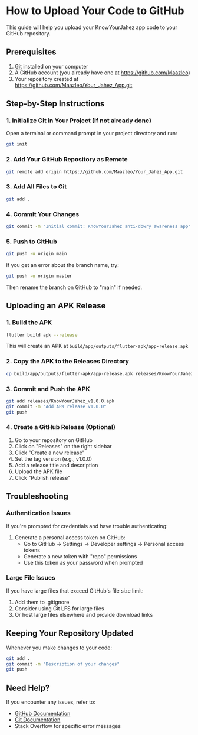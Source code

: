 # How to Upload Your Code to GitHub

This guide will help you upload your KnowYourJahez app code to your GitHub repository.

## Prerequisites

1. [Git](https://git-scm.com/downloads) installed on your computer
2. A GitHub account (you already have one at https://github.com/Maazleo)
3. Your repository created at https://github.com/Maazleo/Your_Jahez_App.git

## Step-by-Step Instructions

### 1. Initialize Git in Your Project (if not already done)

Open a terminal or command prompt in your project directory and run:

```bash
git init
```

### 2. Add Your GitHub Repository as Remote

```bash
git remote add origin https://github.com/Maazleo/Your_Jahez_App.git
```

### 3. Add All Files to Git

```bash
git add .
```

### 4. Commit Your Changes

```bash
git commit -m "Initial commit: KnowYourJahez anti-dowry awareness app"
```

### 5. Push to GitHub

```bash
git push -u origin main
```

If you get an error about the branch name, try:

```bash
git push -u origin master
```

Then rename the branch on GitHub to "main" if needed.

## Uploading an APK Release

### 1. Build the APK

```bash
flutter build apk --release
```

This will create an APK at `build/app/outputs/flutter-apk/app-release.apk`

### 2. Copy the APK to the Releases Directory

```bash
cp build/app/outputs/flutter-apk/app-release.apk releases/KnowYourJahez_v1.0.0.apk
```

### 3. Commit and Push the APK

```bash
git add releases/KnowYourJahez_v1.0.0.apk
git commit -m "Add APK release v1.0.0"
git push
```

### 4. Create a GitHub Release (Optional)

1. Go to your repository on GitHub
2. Click on "Releases" on the right sidebar
3. Click "Create a new release"
4. Set the tag version (e.g., v1.0.0)
5. Add a release title and description
6. Upload the APK file
7. Click "Publish release"

## Troubleshooting

### Authentication Issues

If you're prompted for credentials and have trouble authenticating:

1. Generate a personal access token on GitHub:
   - Go to GitHub → Settings → Developer settings → Personal access tokens
   - Generate a new token with "repo" permissions
   - Use this token as your password when prompted

### Large File Issues

If you have large files that exceed GitHub's file size limit:

1. Add them to .gitignore
2. Consider using Git LFS for large files
3. Or host large files elsewhere and provide download links

## Keeping Your Repository Updated

Whenever you make changes to your code:

```bash
git add .
git commit -m "Description of your changes"
git push
```

## Need Help?

If you encounter any issues, refer to:
- [GitHub Documentation](https://docs.github.com/en)
- [Git Documentation](https://git-scm.com/doc)
- Stack Overflow for specific error messages 